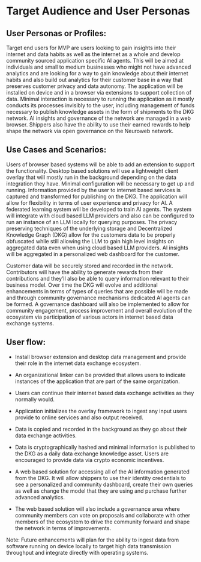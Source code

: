# Target Audience and User Personas

## User Personas or Profiles:

Target end users for MVP are users looking to gain insights into their internet and data habits as well as the internet as a whole and develop community sourced application specific AI agents. This will be aimed at individuals and small to medium businesses who might not have advanced analytics and are looking for a way to gain knowledge about their internet habits and also build out analytics for their customer base in a way that preserves customer privacy and data autonomy. The application will be installed on device and in a browser via extensions to support collection of data. Minimal interaction is necessary to running the application as it mostly conducts its processes invisibly to the user, including management of funds necessary to publish knowledge assets in the form of shipments to the DKG network. AI insights and governance of the network are managed in a web browser. Shippers also have the ability to use their earned rewards to help shape the network via open governance on the Neuroweb network.

## Use Cases and Scenarios: 

Users of browser based systems will be able to add an extension to support the functionality. Desktop based solutions will use a lightweight client overlay that will mostly run in the background depending on the data integration they have. Minimal configuration will be necessary to get up and running. Information provided by the user to internet based services is captured and transformed for publishing on the DKG. The application will allow for flexibility in terms of user experience and privacy for AI. A federated learning system will be developed to train AI agents. The system will integrate with cloud based LLM providers and also can be configured to run an instance of an LLM locally for querying purposes. The privacy preserving techniques of the underlying storage and Decentralized Knowledge Graph (DKG) allow for the customers data to be properly obfuscated while still allowing the LLM to gain high level insights on aggregated data even when using cloud based LLM providers. AI insights will be aggregated in a personalized web dashboard for the customer. 

Customer data will be securely stored and recorded in the network. Contributors will have the ability to generate rewards from their contributions and they’ll also be able to query information relevant to their business model. Over time the DKG will evolve and additional enhancements in terms of types of queries that are possible will be made and through community governance mechanisms dedicated AI agents can be formed. A governance dashboard will also be implemented to allow for community engagement, process improvement and overall evolution of the ecosystem via participation of various actors in internet based data exchange systems.

## User flow:

- Install browser extension and desktop data management and provide their role in the internet data exchange ecosystem.

- An organizational linker can be provided that allows users to indicate instances of the application that are part of the same organization. 

- Users can continue their internet based data exchange activities as they normally would.

- Application initializes the overlay framework to ingest any input users provide to online services and also output received.

- Data is copied and recorded in the background as they go about their data exchange activities.

- Data is cryptographically hashed and minimal information is published to the DKG as a daily data exchange knowledge asset. Users are encouraged to provide data via crypto economic incentives.

- A web based solution for accessing all of the AI information generated from the DKG. It will allow shippers to use their identity credentials to see a personalized and community dashboard, create their own queries as well as change the model that they are using and purchase further advanced analytics.

- The web based solution will also include a governance area where community members can vote on proposals and collaborate with other members of the ecosystem to drive the community forward and shape the network in terms of improvements.

Note: Future enhancements will plan for the ability to ingest data from software running on device locally to target high data transmission throughput and integrate directly with operating systems. 

